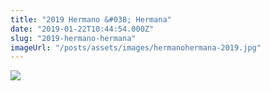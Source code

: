 ```yaml
---
title: "2019 Hermano &#038; Hermana"
date: "2019-01-22T10:44:54.000Z"
slug: "2019-hermano-hermana"
imageUrl: "/posts/assets/images/hermanohermana-2019.jpg"
---
```


![](https://i1.wp.com/santonino-nz.org/wp-content/uploads/2019/01/hermanohermana-2019.jpg?fit=750%2C1024)